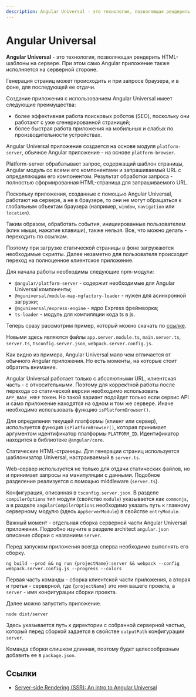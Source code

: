 ```yaml
---
description: Angular Universal - это технология, позволяющая рендерить HTML-шаблоны на сервере. При этом само Angular приложение также исполняется на серверной стороне
---
```


# Angular Universal

**Angular Universal** - это технология, позволяющая рендерить HTML-шаблоны на сервере. При этом само Angular приложение также исполняется на серверной стороне.

Генерация страниц может происходить и при запросе браузера, и в фоне, для последующей ее отдачи.

Создание приложения с использованием Angular Universal имеет следующие преимущества:

- более эффективная работа поисковых роботов (SEO), поскольку они работают с уже сгенерированной страницей;
- более быстрая работа приложения на мобильных и слабых по производительности устройствах.

Angular Universal приложение создается на основе модуля `platform-server`, обычное Angular приложение - на основе `platform-browser`.

Platform-server обрабатывает запрос, содержащий шаблон страницы, Angular модуль со всеми его компонентами и запрашиваемый URL с определяющим его компонентом. Результат обработки запроса - полностью сформированная HTML-страница для запрашиваемого URL.

Поскольку приложения, созданные с помощью Angular Universal, работают на сервере, а не в браузере, то они не могут обращаться к глобальным объектам браузера (например, `window`, `navigation` или `location`).

Таким образом, обработать события, инициированные пользователем (клик мыши, нажатие клавиши), также нельзя. Все, что можно делать - переходить по ссылкам.

Поэтому при загрузке статической страницы в фоне загружаются необходимые скрипты. Далее незаметно для пользователя происходит переход на полноценное клиентское приложение.

Для начала работы необходимы следующие npm-модули:

- `@angular/platform-server` - содержит необходимые для Angular Universal компоненты;
- `@nguniversal/module-map-ngfactory-loader` - нужен для асинхронной загрузки;
- `@nguniversal/express-engine` - ядро Express фреймворка;
- `ts-loader` - модуль для компиляции кода ts в js.

Теперь сразу рассмотрим пример, который можно скачать по [ссылке](angular-ssr.zip).

Новыми здесь являются файлы `app.server.module.ts`, `main.server.ts`, `server.ts`, `tsconfig.server.json`, `webpack.server.config.js`.

Как видно из примера, Angular Universal мало чем отличается от обычного Angular приложения. Но есть моменты, на которые стоит обратить внимание.

Angular Universal работает только с абсолютными URL, клиентская часть - с относительными. Поэтому для корректной работы после перехода со статической версии необходимо использовать `APP_BASE_HREF` токен. Но такой вариант подойдет только если сервис API и само приложение находятся на одном и том же сервере. Иначе необходимо использовать функцию `isPlatformBrowser()`.

Для определения текущей платформы (клиент или сервер), используется функция `isPlatformBrowser()`, которая принимает аргументом идентификатор платформы `PLATFORM_ID`. Идентификатор находится в библиотеке `@angular/core`.

Статические HTML-страницы. Для генерации страниц используется шаблонизатор Universal, настраиваемый в `server.ts`.

Web-сервер используется не только для отдачи статических файлов, но и принимает запросы на манипуляции с данными. Подобное разделение реализуется с помощью middleware (`server.ts`).

Конфигурация, описанная в `tsconfig.server.json`. В разделе `compilerOptions` тип модуля (свойство `module`) указывается как `commonjs`, а в разделе `angularCompilerOptions` необходимо указать путь к главному серверному модулю (здесь `AppServerModule`) в свойстве `entryModule`.

Важный момент - отдельная сборка серверной части Angular Universal приложения. Подробно изучите в разделе architect `angular.json` описание сборки с названием `server`.

Перед запуском приложения всегда сперва необходимо выполнять его сборку.

```
ng build --prod && ng run {projectName}:server && webpack --config webpack.server.config.js --progress --colors
```

Первая часть команды - сборка клиентской части приложения, а вторая и третья - серверной, где `{projectName}` это имя вашего проекта, а `server` - имя конфигурации сборки проекта.

Далее можно запустить приложение.

```
node dist/server
```

Здесь указывается путь к директории с собранной серверной частью, который перед сборкой задается в свойстве `outputPath` конфигурации `server`.

Команда сборки слишком длинная, поэтому будет целесообразным добавить ее в `package.json`.

## Ссылки

- [Server-side Rendering (SSR): An intro to Angular Universal](https://angular.io/guide/universal)
